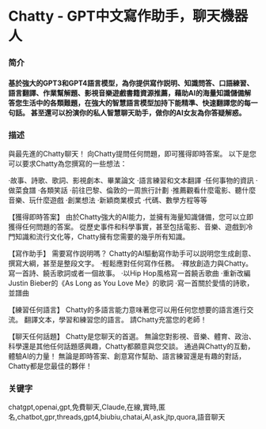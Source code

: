 # Chatty - GPT中文寫作助手，聊天機器人

### 简介
#### 基於強大的GPT3和GPT4語言模型，為你提供寫作説明、知識問答、口語練習、語言翻譯、作業幫解題、影視音樂遊戲書籍資源推薦，藉助AI的海量知識儲備解答您生活中的各類難題，在強大的智慧語言模型加持下能精準、快速翻譯您的每一句話。 甚至還可以扮演你的私人智慧聊天助手，做你的AI女友為你答疑解惑。

### 描述
與最先進的Chatty聊天！
向Chatty提問任何問題，即可獲得即時答案。
以下是您可以要求Chatty為您撰寫的一些想法：

·故事、詩歌、歌詞、影視劇本、畢業論文
·語言練習和文本翻譯
·任何事物的資訊
·做菜食譜
·各類笑話
·前往巴黎、倫敦的一周旅行計劃
·推薦觀看什麼電影、聽什麼音樂、玩什麼遊戲
·創業想法
·新穎商業模式
·代碼、數學方程等等

【獲得即時答案】
由於Chatty強大的AI能力，並擁有海量知識儲備，您可以立即獲得任何問題的答案。 從歷史事件和科學事實，甚至包括電影、音樂、遊戲到冷門知識和流行文化等，Chatty擁有您需要的幾乎所有知識。

【寫作助手】
需要寫作説明嗎？ Chatty的AI驅動寫作助手可以説明您生成創意、撰寫大綱，甚至是整段文字。
·輕鬆應對任何寫作任務。
·釋放創造力與Chatty。 寫一首詩、饒舌歌詞或者一個故事。
·以Hip Hop風格寫一首饒舌歌曲
·重新改編Justin Bieber的《As Long as You Love Me》的歌詞
·寫一首關於愛情的詩歌，並譜曲

【練習任何語言】
Chatty的多語言能力意味著您可以用任何您想要的語言進行交流。 翻譯文本，學習和練習您的語言。 請Chatty充當您的老師！

【聊天任何話題】
Chatty是您聊天的首選。 無論您對影視、音樂、體育、政治、科學還是其他任何話題感興趣，Chatty都願意與您交談。
通過與Chatty的互動，體驗AI的力量！ 無論是即時答案、創意寫作幫助、語言練習還是有趣的對話，Chatty都是您最佳的夥伴！

### 关键字
chatgpt,openai,gpt,免費聊天,Claude,在線,實時,匿名,chatbot,gpr,threads,gpt4,biubiu,chatai,AI,ask,jtp,quora,語音聊天
